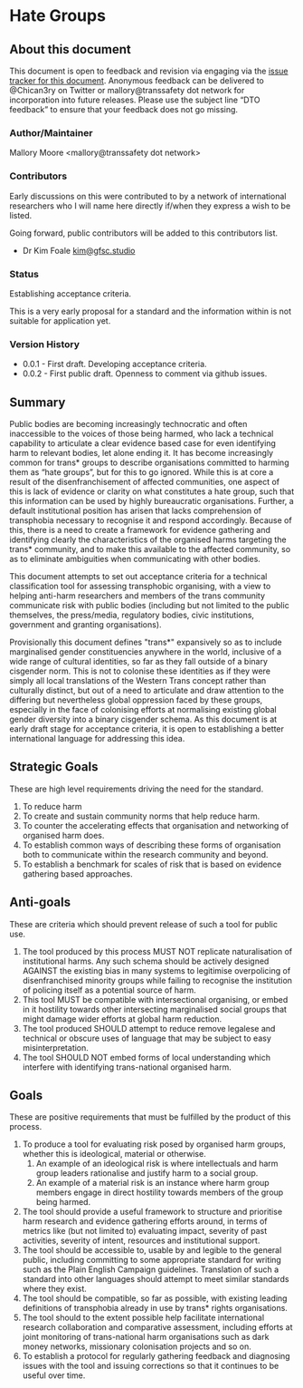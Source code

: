 # Hate Groups

## About this document

This document is open to feedback and revision via engaging via the [issue tracker for this document](https://github.com/TransSafetyNetwork/tsn-definitions/issues/1). Anonymous feedback can be delivered to @Chican3ry on Twitter or mallory@transsafety dot network for incorporation into future releases. Please use the subject line “DTO feedback” to ensure that your feedback does not go missing.

### Author/Maintainer

Mallory Moore <mallory@transsafety dot network>

### Contributors

Early discussions on this were contributed to by a network of international researchers who I will name here directly if/when they express a wish to be listed.

Going forward, public contributors will be added to this contributors list.

 * Dr Kim Foale <kim@gfsc.studio>

### Status

Establishing acceptance criteria.

This is a very early proposal for a standard and the information within is not suitable for application yet.

### Version History

- 0.0.1 - First draft. Developing acceptance criteria.
- 0.0.2 - First public draft. Openness to comment via github issues.

## Summary

Public bodies are becoming increasingly technocratic and often inaccessible to the voices of those being harmed, who lack a technical capability to articulate a clear evidence based case for even identifying harm to relevant bodies, let alone ending it. It has become increasingly common for trans* groups to describe organisations committed to harming them as “hate groups”, but for this to go ignored. While this is at core a result of the disenfranchisement of affected communities, one aspect of this is lack of evidence or clarity on what constitutes a hate group, such that this information can be used by highly bureaucratic organisations. Further, a default institutional position has arisen that lacks comprehension of transphobia necessary to recognise it and respond accordingly. Because of this, there is a need to create a framework for evidence gathering and identifying clearly the characteristics of the organised harms targeting the trans* community, and to make this available to the affected community, so as to eliminate ambiguities when communicating with other bodies.

This document attempts to set out acceptance criteria for a technical classification tool for assessing transphobic organising, with a view to helping anti-harm researchers and members of the trans community communicate risk with public bodies (including but not limited to the public themselves, the press/media, regulatory bodies, civic institutions, government and granting organisations).

Provisionally this document defines "trans*" expansively so as to include marginalised gender constituencies anywhere in the world, inclusive of a wide range of cultural identities, so far as they fall outside of a binary cisgender norm. This is not to colonise these identities as if they were simply all local translations of the Western Trans concept rather than culturally distinct, but out of a need to articulate and draw attention to the differing but nevertheless global oppression faced by these groups, especially in the face of colonising efforts at normalising existing global gender diversity into a binary cisgender schema. As this document is at early draft stage for acceptance criteria, it is open to establishing a better international language for addressing this idea.

## Strategic Goals

These are high level requirements driving the need for the standard.

1. To reduce harm
1. To create and sustain community norms that help reduce harm.
1. To counter the accelerating effects that organisation and networking of organised harm does.
1. To establish common ways of describing these forms of organisation both to communicate within the research community and beyond.
1. To establish a benchmark for scales of risk that is based on evidence gathering based approaches.

## Anti-goals

These are criteria which should prevent release of such a tool for public use.

1. The tool produced by this process MUST NOT replicate naturalisation of institutional harms. Any such schema should be actively designed AGAINST the existing bias in many systems to legitimise overpolicing of disenfranchised minority groups while failing to recognise the institution of policing itself as a potential source of harm.
1. This tool MUST be compatible with intersectional organising, or embed in it hostility towards other intersecting marginalised social groups that might damage wider efforts at global harm reduction.
2. The tool produced SHOULD attempt to reduce remove legalese and technical or obscure uses of language that may be subject to easy misinterpretation.
3. The tool SHOULD NOT embed forms of local understanding which interfere with identifying trans-national organised harm.

## Goals

These are positive requirements that must be fulfilled by the product of this process.

1. To produce a tool for evaluating risk posed by organised harm groups, whether this is ideological, material or otherwise. 
   1. An example of an ideological risk is where intellectuals and harm group leaders rationalise and justify harm to a social group. 
   2. An example of a material risk is an instance where harm group members engage in direct hostility towards members of the group being harmed.
2. The tool should provide a useful framework to structure and prioritise harm research and evidence gathering efforts around, in terms of metrics like (but not limited to) evaluating impact, severity of past activities, severity of intent, resources and institutional support.
3. The tool should be accessible to, usable by and legible to the general public, including committing to some appropriate standard for writing such as the Plain English Campaign guidelines. Translation of such a standard into other languages should attempt to meet similar standards where they exist.
4. The tool should be compatible, so far as possible, with existing leading definitions of transphobia already in use by trans* rights organisations.
5. The tool should to the extent possible help facilitate international research collaboration and comparative assessment, including efforts at joint monitoring of trans-national harm organisations such as dark money networks, missionary colonisation projects and so on.
6. To establish a protocol for regularly gathering feedback and diagnosing issues with the tool and issuing corrections so that it continues to be useful over time.
